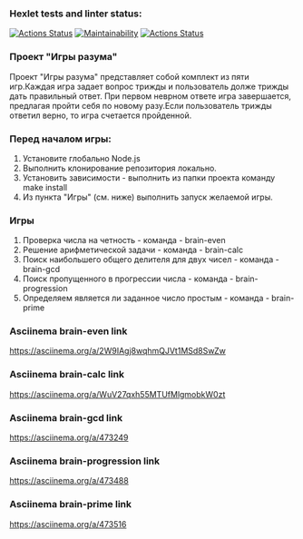 ### Hexlet tests and linter status:
[![Actions Status](https://github.com/medvedevvu/frontend-project-lvl1/workflows/hexlet-check/badge.svg)](https://github.com/medvedevvu/frontend-project-lvl1/actions)
[![Maintainability](https://api.codeclimate.com/v1/badges/a99a88d28ad37a79dbf6/maintainability)](https://codeclimate.com/github/codeclimate/codeclimate/maintainability)
[![Actions Status](https://github.com/medvedevvu/frontend-project-lvl1/workflows/linter-check/badge.svg)](https://github.com/medvedevvu/frontend-project-lvl1/actions)

### Проект "Игры разума"
Проект "Игры разума" представляет собой комплект из пяти игр.Каждая игра задает вопрос трижды 
и пользователь долже трижды дать правильный ответ. При первом неврном ответе игра завершается, предлагая пройти себя по новому разу.Если пользователь трижды ответил верно, то игра счетается пройденной.

### Перед началом игры:
1. Установите глобально Node.js
2. Выполнить клонирование репозитория локально.
3. Установить зависимости - выполнить из папки проекта команду make install
4. Из пункта "Игры" (см. ниже) выполнить запуск желаемой игры.

### Игры
1. Проверка числа на четность                       - команда - brain-even
2. Решение арифметической задачи                    - команда - brain-calc 
3. Поиск наибольшего общего делителя для двух чисел - команда - brain-gcd
4. Поиск пропущенного в прогрессии числа            - команда - brain-progression
5. Определяем является ли заданное число простым    - команда - brain-prime

### Asciinema brain-even link

https://asciinema.org/a/2W9IAgj8wqhmQJVt1MSd8SwZw

### Asciinema brain-calc link

https://asciinema.org/a/WuV27qxh55MTUfMlgmobkW0zt

### Asciinema brain-gcd link

https://asciinema.org/a/473249

### Asciinema brain-progression link

https://asciinema.org/a/473488

### Asciinema brain-prime link

https://asciinema.org/a/473516